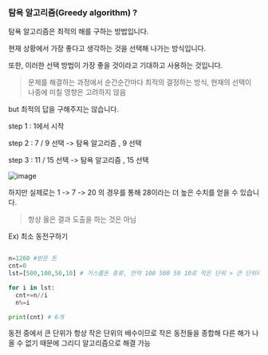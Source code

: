 ### 탐욕 알고리즘(Greedy algorithm) ?
 

탐욕 알고리즘은 최적의 해를 구하는 방법입니다.

현재 상황에서 가장 좋다고 생각하는 것을 선택해 나가는 방식입니다.

또한, 이러한 선택 방법이 가장 좋을 것이라고 기대하고 사용하는 것입니다.

> 문제를 해결하는 과정에서 순간순간마다 최적의 결정하는 방식, 현재의 선택이 나중에 미칠 영향은 고려하지 않음

but 최적의 답을 구해주지는 않습니다.

step 1 : 1에서 시작

step 2 : 7 / 9 선택       ->  탐욕 알고리즘 , 9 선택

step 3 : 11 / 15 선택  ->  탐욕 알고리즘 , 15 선택

![image](https://user-images.githubusercontent.com/78454649/145526421-2724b635-af5c-4d70-ba61-99e870e3b7db.png)

하지만 실제로는 1 -> 7 -> 20 의 경우를 통해 28이라는 더 높은 수치를 얻을 수 있습니다.

> 항상 옳은 결과 도출을 하는 것은 아님

Ex) 최소 동전구하기

```python

n=1260 #받은 돈
cnt=0
lst=[500,100,50,10] # 거스름돈 종류, 만약 100 500 50 10로 작은 단위 > 큰 단위라면? 14개로 동전 개수가 달라짐 

for i in lst:
  cnt+=n//i
  n%=i

print(cnt) # 6개

```

동전 중에서 큰 단위가 항상 작은 단위의 배수이므로 작은 동전들을 종합해 다른 해가 나올 수 없기 때문에 그리디 알고리즘으로 해결 가능
